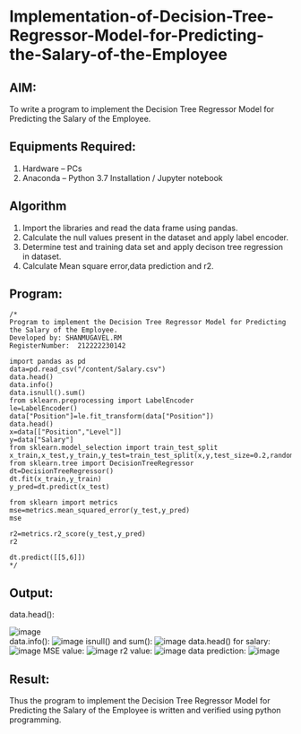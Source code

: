 # Implementation-of-Decision-Tree-Regressor-Model-for-Predicting-the-Salary-of-the-Employee

## AIM:
To write a program to implement the Decision Tree Regressor Model for Predicting the Salary of the Employee.

## Equipments Required:
1. Hardware – PCs
2. Anaconda – Python 3.7 Installation / Jupyter notebook

## Algorithm
1. Import the libraries and read the data frame using pandas.
2. Calculate the null values present in the dataset and apply label encoder.
3. Determine test and training data set and apply decison tree regression in dataset.
4. Calculate Mean square error,data prediction and r2.

## Program:
```
/*
Program to implement the Decision Tree Regressor Model for Predicting the Salary of the Employee.
Developed by: SHANMUGAVEL.RM
RegisterNumber:  212222230142

import pandas as pd
data=pd.read_csv("/content/Salary.csv")
data.head()
data.info()
data.isnull().sum()
from sklearn.preprocessing import LabelEncoder
le=LabelEncoder()
data["Position"]=le.fit_transform(data["Position"])
data.head()
x=data[["Position","Level"]]
y=data["Salary"]
from sklearn.model_selection import train_test_split
x_train,x_test,y_train,y_test=train_test_split(x,y,test_size=0.2,random_state=2)
from sklearn.tree import DecisionTreeRegressor
dt=DecisionTreeRegressor()
dt.fit(x_train,y_train)
y_pred=dt.predict(x_test)

from sklearn import metrics
mse=metrics.mean_squared_error(y_test,y_pred)
mse

r2=metrics.r2_score(y_test,y_pred)
r2

dt.predict([[5,6]])
*/
```
## Output:
data.head():

![image](https://github.com/Naveensrinivasan07/Implementation-of-Decision-Tree-Regressor-Model-for-Predicting-the-Salary-of-the-Employee/assets/119475891/bf268109-2c11-4344-bd04-34dbc04ae63a)
<br>
data.info():
![image](https://github.com/Naveensrinivasan07/Implementation-of-Decision-Tree-Regressor-Model-for-Predicting-the-Salary-of-the-Employee/assets/119475891/aec7ab1b-a460-48d0-817d-79b8aecaf5f2)
isnull() and sum():
![image](https://github.com/Naveensrinivasan07/Implementation-of-Decision-Tree-Regressor-Model-for-Predicting-the-Salary-of-the-Employee/assets/119475891/98a398f7-16c5-44de-bd7a-a3c1589bb00d)
data.head() for salary:
![image](https://github.com/Naveensrinivasan07/Implementation-of-Decision-Tree-Regressor-Model-for-Predicting-the-Salary-of-the-Employee/assets/119475891/fd74a5ce-5d26-4d67-8a09-5ddac083b3b9)
MSE value:
![image](https://github.com/Naveensrinivasan07/Implementation-of-Decision-Tree-Regressor-Model-for-Predicting-the-Salary-of-the-Employee/assets/119475891/237f43c9-1073-4355-b7ba-0b0db25966fc)
r2 value:
![image](https://github.com/Naveensrinivasan07/Implementation-of-Decision-Tree-Regressor-Model-for-Predicting-the-Salary-of-the-Employee/assets/119475891/cc4a09c5-2f73-45c4-b237-7935dddb6409)
data prediction:
![image](https://github.com/Naveensrinivasan07/Implementation-of-Decision-Tree-Regressor-Model-for-Predicting-the-Salary-of-the-Employee/assets/119475891/d3612ae9-97a2-4ba9-9708-97aa30ce02c4)
<br>
## Result:
Thus the program to implement the Decision Tree Regressor Model for Predicting the Salary of the Employee is written and verified using python programming.
